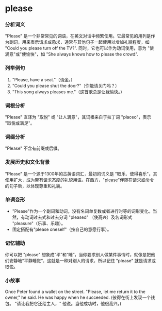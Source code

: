 # please

### 分析词义

  

"Please" 是一个非常常见的词语，在英文对话中频繁使用。它最常见的用列是作为副词，用来表示请求或恳求，通常与其他句子一起使用以增加礼貌程度，如 "Could you please turn off the TV?". 同时，它也可以作为动词使用，意为 "使满意"或"使愉快"，如 "She always knows how to please the crowd".

  

### 列举例句

  

1.  "Please, have a seat."（请坐。）
2.  "Could you please shut the door?"（你能请关门吗？）
3.  "This song always pleases me."（这首歌总是让我愉快。）

  

### 词根分析

  

"Please" 直译为 "取悦" 或 "让人满意"，其词根来自于拉丁词 "placeo"，表示 "取悦或满足"。

  

### 词缀分析

  

"Please" 不含有前缀或后缀。

  

### 发展历史和文化背景

  

"Please" 是一个源于1300年的古英语词汇，最初的词义是 "取乐、使得喜乐"，其使用扩大，成为带有请求态度的礼貌用语。在西方，"please"伴随在请求或命令的句子后，以体现尊重和礼貌。

  

### 单词变形

  

*   "Please"作为一个副词和动词，没有名词单复数或者进行时等的词形变化。当然，有动词过去式和过去分词 "pleased" （使高兴）及名词形式 "pleasure"（乐事、乐趣）。
*   固定搭配有"please oneself"（按自己的意愿行事）。

  

### 记忆辅助

  

你可以把 "please" 想象成“平”和“睡”，当你要求别人做某件事情时，就像是把他们安静地“平静睡觉”，这就是一种对别人的请求，所以记住 "please" 就是请求或取悦。

  

### 小故事

  

Once Peter found a wallet on the street. "Please, let me return it to the owner," he said. He was happy when he succeeded. (彼得在街上发现一个钱包。 "请让我把它还给主人，" 他说。当他成功时，他很高兴。)

